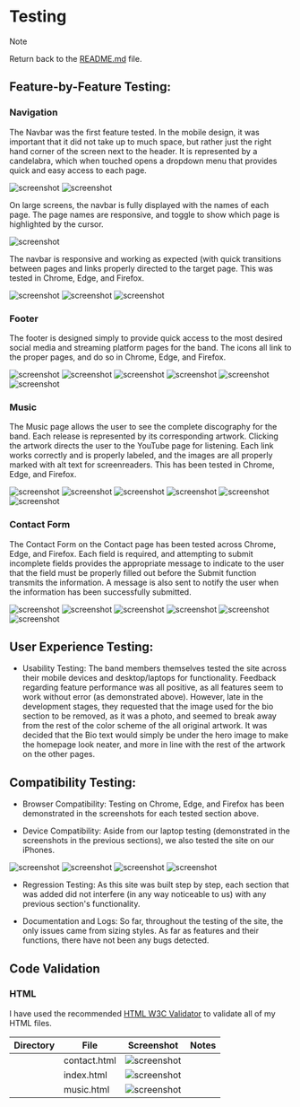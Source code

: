 # Testing

> [!NOTE]  
> Return back to the [README.md](README.md) file.

## Feature-by-Feature Testing:

### Navigation 

The Navbar was the first feature tested. In the mobile design, it was important that it did not take up to much space, but rather just the right hand corner of the screen next to the header.  It is represented by a candelabra, which when touched opens a dropdown menu that provides quick and easy access to each page.

![screenshot](documentation/features/navbar_mobile_unclicked.png)
![screenshot](documentation/features/navbar_mobile_dropdown.png)

On large screens, the navbar is fully displayed with the names of each page.  The page names are responsive, and toggle to show which page is highlighted by the cursor.

![screenshot](documentation/features/navbar_large_screens.png)

The navbar is responsive and working as expected (with quick transitions between pages and links properly directed to the target page.  This was tested in Chrome, Edge, and Firefox.

![screenshot](documentation/testing_screenshots/navbar_chrome.png)
![screenshot](documentation/testing_screenshots/navbar_edge.png)
![screenshot](documentation/testing_screenshots/navbar_firefox.png)

### Footer

The footer is designed simply to provide quick access to the most desired social media and streaming platform pages for the band.  The icons all link to the proper pages, and do so in Chrome, Edge, and Firefox.

![screenshot](documentation/testing_screenshots/footer_chrome.png)
![screenshot](documentation/testing_screenshots/footer_link_chrome.png)
![screenshot](documentation/testing_screenshots/footer_edge.png)
![screenshot](documentation/testing_screenshots/footer_edge_link.png)
![screenshot](documentation/testing_screenshots/footer_firefox.png)
![screenshot](documentation/testing_screenshots/footer_firefox_link.png)

### Music

The Music page allows the user to see the complete discography for the band.  Each release is represented by its corresponding artwork.  Clicking the artwork directs the user to the YouTube page for listening.  Each link works correctly and is properly labeled, and the images are all properly marked with alt text for screenreaders.  This has been tested in Chrome, Edge, and Firefox.

![screenshot](documentation/testing_screenshots/music_chrome.png)
![screenshot](documentation/testing_screenshots/music_chrome_link.png)
![screenshot](documentation/testing_screenshots/music_edge.png)
![screenshot](documentation/testing_screenshots/music_edge_link.png)
![screenshot](documentation/testing_screenshots/music_firefox.png)
![screenshot](documentation/testing_screenshots/music_firefox_link.png)

### Contact Form

The Contact Form on the Contact page has been tested across Chrome, Edge, and Firefox.  Each field is required, and attempting to submit incomplete fields provides the appropriate message to indicate to the user that the field must be properly filled out before the Submit function transmits the information.  A message is also sent to notify the user when the information has been successfully submitted.

![screenshot](documentation/testing_screenshots/contact_chrome.png)
![screenshot](documentation/testing_screenshots/contact_chrome_success.png)
![screenshot](documentation/testing_screenshots/contact_edge.png)
![screenshot](documentation/testing_screenshots/contact_edge_success.png)
![screenshot](documentation/testing_screenshots/contact_firefox.png)
![screenshot](documentation/testing_screenshots/contact_firefox_success.png)

## User Experience Testing:

- Usability Testing: The band members themselves tested the site across their mobile devices and desktop/laptops for functionality.  Feedback regarding feature performance was all positive, as all features seem to work without error (as demonstrated above).  However, late in the development stages, they requested that the image used for the bio section to be removed, as it was a photo, and seemed to break away from the rest of the color scheme of the all original artwork.  It was decided that the Bio text would simply be under the hero image to make the homepage look neater, and more in line with the rest of the artwork on the other pages.

## Compatibility Testing:

- Browser Compatibility: Testing on Chrome, Edge, and Firefox has been demonstrated in the screenshots for each tested section above.

- Device Compatibility: Aside from our laptop testing (demonstrated in the screenshots in the previous sections), we also tested the site on our iPhones.

![screenshot](documentation/testing_screenshots/mobile_test_01.png)
![screenshot](documentation/testing_screenshots/mobile_test_02.png)
![screenshot](documentation/testing_screenshots/mobile_test_03.png)
![screenshot](documentation/testing_screenshots/mobile_test_04.png)

- Regression Testing:  As this site was built step by step, each section that was added did not interfere (in any way noticeable to us) with any previous section's functionality.  

- Documentation and Logs:  So far, throughout the testing of the site, the only issues came from sizing styles.  As far as features and their functions, there have not been any bugs detected.

## Code Validation

### HTML

I have used the recommended [HTML W3C Validator](https://validator.w3.org) to validate all of my HTML files.

| Directory | File | Screenshot | Notes |
| --- | --- | --- | --- |
|  | contact.html | ![screenshot](documentation/testing_screenshots/html_validation_index.png) | |
|  | index.html | ![screenshot](documentation/testing_screenshots/html_validation_music.png) | |
|  | music.html | ![screenshot](documentation/testing_screenshots/html_validation_contact.png) | |


